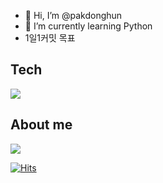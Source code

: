 - 👋 Hi, I’m @pakdonghun
- 🌱 I’m currently learning Python
- 1일1커밋 목표

## Tech
<img src="https://img.shields.io/badge/Python-3766AB?style=flat-square&logo=Python&logoColor=white"/></a>



## About me
<a href="https://www.notion.so/3fe1fcfa117e4d02a9d501eb5e7c3e8b" target="_blank"><img src="https://img.shields.io/badge/Notion-%23000000.svg?style=for-the-badge&logo=notion&logoColor=white"/></a>
                
[![Hits](https://hits.seeyoufarm.com/api/count/incr/badge.svg?url=https%3A%2F%2Fgithub.com%2Fpakdonghun&count_bg=%2379C83D&title_bg=%23555555&icon=&icon_color=%23E7E7E7&title=hits&edge_flat=false)](https://hits.seeyoufarm.com)

